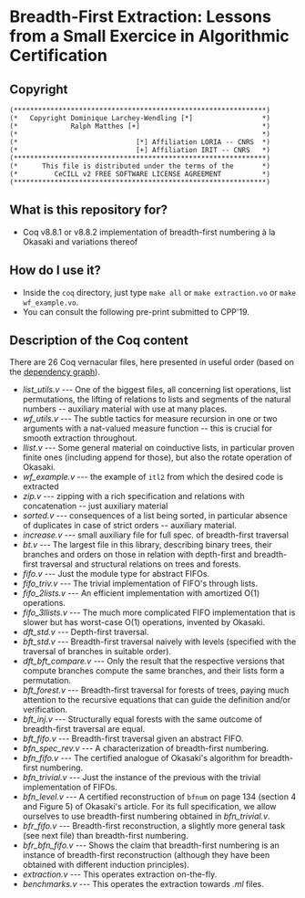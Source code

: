 # Breadth-First Extraction: Lessons from a Small Exercice in Algorithmic Certification

## Copyright

```
(**************************************************************)
(*   Copyright Dominique Larchey-Wendling [*]                 *)
(*             Ralph Matthes [+]                              *)
(*                                                            *)
(*                             [*] Affiliation LORIA -- CNRS  *)
(*                             [+] Affiliation IRIT -- CNRS   *)
(**************************************************************)
(*      This file is distributed under the terms of the       *)
(*         CeCILL v2 FREE SOFTWARE LICENSE AGREEMENT          *)
(**************************************************************)
```
## What is this repository for?

* Coq v8.8.1 or v8.8.2 implementation of breadth-first numbering à la Okasaki and variations thereof

## How do I use it?

* Inside the `coq` directory, just type `make all` or `make extraction.vo` or  `make wf_example.vo`.
* You can consult the following pre-print submitted to CPP'19.

## Description of the Coq content

There are 26 Coq vernacular files, here presented in useful order (based on the [dependency graph](coq/dependency_graph.txt)).
* *list_utils.v* --- One of the biggest files, all concerning list operations, list permutations, the lifting of relations to lists and segments of the natural numbers -- auxiliary material with use at many places.
* *wf_utils.v* --- The subtle tactics for measure recursion in one or two arguments with a nat-valued measure function -- this is crucial for smooth extraction throughout.
* *llist.v* --- Some general material on coinductive lists, in particular proven finite ones (including append for those), but also the rotate operation of Okasaki.
* *wf_example.v* --- the example of `itl2` from which the desired code is extracted
* *zip.v* --- zipping with a rich specification and relations with concatenation -- just auxiliary material
* *sorted.v* --- consequences of a list being sorted, in particular absence of duplicates in case of strict orders -- auxiliary material.
* *increase.v* --- small auxiliary file for full spec. of breadth-first traversal
* *bt.v* --- The largest file in this library, describing binary trees, their branches and orders on those in relation with depth-first and breadth-first traversal and structural relations on trees and forests.
* *fifo.v* --- Just the module type for abstract FIFOs.
* *fifo_triv.v* --- The trivial implementation of FIFO's through lists.
* *fifo_2lists.v* --- An efficient implementation with amortized O(1) operations.
* *fifo_3llists.v* --- The much more complicated FIFO implementation that is slower but has worst-case O(1) operations, invented by Okasaki.
* *dft_std.v* --- Depth-first traversal.
* *bft_std.v* --- Breadth-first traversal naively with levels (specified with the traversal of branches in suitable order).
* *dft_bft_compare.v* --- Only the result that the respective versions that compute branches compute the same branches, and their lists form a permutation. 
* *bft_forest.v* --- Breadth-first traversal for forests of trees, paying much attention to the recursive equations that can guide the definition and/or verification.
* *bft_inj.v* --- Structurally equal forests with the same outcome of breadth-first traversal are equal.
* *bft_fifo.v* --- Breadth-first traversal given an abstract FIFO.
* *bfn_spec_rev.v* --- A characterization of breadth-first numbering.
* *bfn_fifo.v* --- The certified analogue of Okasaki's algorithm for breadth-first numbering.
* *bfn_trivial.v* --- Just the instance of the previous with the trivial implementation of FIFOs.
* *bfn_level.v* --- A certified reconstruction of `bfnum` on page 134 (section 4 and Figure 5) of Okasaki's article. For its full specification, we allow ourselves to use breadth-first numbering obtained in *bfn_trivial.v*.
* *bfr_fifo.v* --- Breadth-first reconstruction, a slightly more general task (see next file) than breadth-first numbering.
* *bfr_bfn_fifo.v* --- Shows the claim that breadth-first numbering is an instance of breadth-first reconstruction (although they have been obtained with different induction principles).
* *extraction.v* --- This operates extraction on-the-fly.
* *benchmarks.v* --- This operates the extraction towards *.ml* files.
